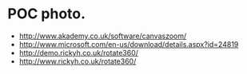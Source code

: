 # POC photo.

- http://www.akademy.co.uk/software/canvaszoom/
- http://www.microsoft.com/en-us/download/details.aspx?id=24819
- http://demo.rickyh.co.uk/rotate360/
- http://www.rickyh.co.uk/rotate360/
